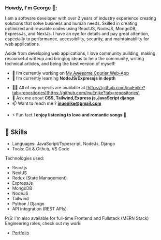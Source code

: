 ### Howdy, I'm George 🥰:

I am a software developer with over 2 years of industry experience creating solutions that solve business and human needs. Skilled in creating optimized and reusable codes using ReactJS, NodeJS, MongoDB, ExpressJs, and NextJs.
I have an eye for details and pay great attention, especially to performance, accessibility, security, and maintainability for web applications.

Aside from developing web applications, I love community building, making resourceful writeup and bringing ideas to help the community, writing technical articles, and being the best version of myself!

- 🔭 I’m currently working on [My Awesome Courier Web-App](https://nothernnights.netlify.app)
- 🌱 I’m currently learning **NodeJS/Expressjs in depth**
<!-- - 👯 I’m looking to collaborate on [Everse](https://danju4rizzl.github.io/everse/) -->
- 👨‍💻 All of my projects are available at [https://github.com/inuEnike?tab=repositories](https://github.com/inuEnike?tab=repositories)
- 💬 Ask me about **CSS, Tailwind,Express js,JavaScript django**
- 📫 Want to reach me ? **inuenike@gmail.com**
<!-- - 📄 Know about my experiences [linkedin.com/in/danjuma-ashiwaju-b07b35a4/](linkedin.com/in/danjuma-ashiwaju-b07b35a4/) -->
- ⚡ Fun fact **I enjoy listening to love and romantic songs 🤗**

## 📌 Skills

- Languages: JavaScript/Typescript, NodeJs, Django
- Tools: Git & Github, VS Code

Technologies used:

- Reactjs
- NextJS
- Redux (State Management)
- ExpressJs
- MongoDB
- NodeJS
- Tailwind
- Python / Django
- API integration (REST APIs)

P/S: I'm also available for full-time Frontend and Fullstack (MERN Stack) Engineering roles, check out my work!

- [Portfolio](https://inu-george.netlify.app)
